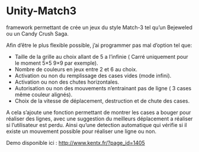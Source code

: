 Unity-Match3
============
framework permettant de crée un jeux du style Match-3 tel qu’un Bejeweled ou un Candy Crush Saga.

Afin d’être le plus flexible possible, j’ai programmer pas mal d’option tel que:
- Taille de la grille au choix allant de 5 a l’infinie ( Carré uniquement pour le moment 5×5 9×9 par exemple).
- Nombre de couleurs en jeux entre 2 et 6 au choix.
- Activation ou non du remplissage des cases vides (mode infini).
- Activation ou non des chutes horizontales.
- Autorisation ou non des mouvements n’entrainant pas de ligne ( 3 cases même couleur alignés).
- Choix de la vitesse de déplacement, destruction et de chute des cases.

A cela s’ajoute une fonction permettant de montrer les cases a bouger pour réaliser des lignes, avec une suggestion du meilleurs déplacement a réaliser si l’utilisateur est perdu.
Ainsi qu’une detection automatique qui vérifie si il existe un mouvement possible pour réaliser une ligne ou non.

Demo disponible ici : http://www.kentx.fr/?page_id=1405
